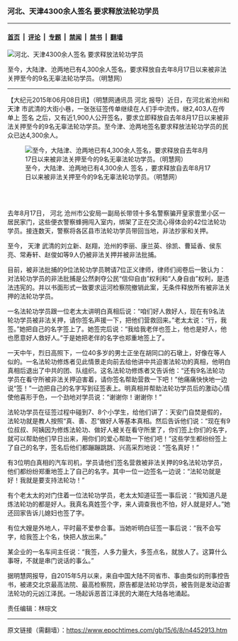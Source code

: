 ### 河北、天津4300余人签名 要求释放法轮功学员

---

#### [首页](../../../..?n4452913) &nbsp;|&nbsp; [评论](../../../../../epoch-comment?n4452913) &nbsp;|&nbsp; [专题](../../../../../epoch-special?n4452913) &nbsp;|&nbsp; [禁闻](../../../../../epoch-news?n4452913) &nbsp;|&nbsp; [禁书](../../../../../books?n4452913) &nbsp;|&nbsp; [翻墙](https://github.com/gfw-breaker/nogfw/blob/master/README.md?n4452913)


<div><img alt="河北、天津4300余人签名 要求释放法轮功学员" class="attachment-djy_600_400 size-djy_600_400 wp-post-image" src="https://i.epochtimes.com/assets/uploads/2015/06/1506080421251459-600x400.jpg"/>
<div class="caption">
 <p>
  至今，大陆津、沧两地已有4,300余人签名，要求释放自去年8月17日以来被非法关押至今的9名无辜法轮功学员。（明慧网）
 </p>
</div></div><hr/><div class="post_content" id="artbody" itemprop="articleBody">
 <!-- article content begin -->
 <p>
  【大纪元2015年06月08日讯】（明慧网通讯员
  <ok href="https://www.epochtimes.com/gb/tag/%E6%B2%B3%E5%8C%97.html">
   河北
  </ok>
  报导）近日，在河北省沧州和
  <ok href="https://www.epochtimes.com/gb/tag/%E5%A4%A9%E6%B4%A5.html">
   天津
  </ok>
  市武清的大街小巷，一张张征签传单继续在人们手中流传。继2,403人在传单上
  <ok href="https://www.epochtimes.com/gb/tag/%E7%AD%BE%E5%90%8D.html">
   签名
  </ok>
  之后，又有近1,900人公开签名，要求立即释放自去年8月17日以来被非法关押至今的9名无辜法轮功学员。至今津、沧两地签名要求释放法轮功学员的民众已达4,300余人。
 </p>
 <figure aria-describedby="caption-attachment-5874541" class="wp-caption aligncenter" id="attachment_5874541" style="width: 424px">
  <ok href=" https://i.epochtimes.com/assets/uploads/2015/06/1506080421131459.jpg" rel="noreferrer noopener" target="_blank">
   <img alt="至今，大陆津、沧两地已有4,300余人签名，要求释放自去年8月17日以来被非法关押至今的9名无辜法轮功学员。（明慧网）" class="size-large wp-image-5874541" src="https://i.epochtimes.com/assets/uploads/2015/06/1506080421131459.jpg" title="至今，大陆津、沧两地已有4,300余人签名，要求释放自去年8月17日以来被非法关押至今的9名无辜法轮功学员。（明慧网）"/>
  </ok>
  <br/><figcaption class="wp-caption-text" id="caption-attachment-5874541">
   至今，大陆津、沧两地已有4,300余人
   <ok href="https://www.epochtimes.com/gb/tag/%E7%AD%BE%E5%90%8D.html">
    签名
   </ok>
   ，要求释放自去年8月17日以来被非法关押至今的9名无辜法轮功学员。（明慧网）
  </figcaption><br/>
 </figure><br/>
 <p>
  去年8月17日，
  <ok href="https://www.epochtimes.com/gb/tag/%E6%B2%B3%E5%8C%97.html">
   河北
  </ok>
  沧州市公安局一副局长带领十多名警察骗开皇家壹里小区一居民家门，这些便衣警察蜂拥闯入室内，绑架了正在交流心得体会的42位法轮功学员。接连数天，警察将各区县市法轮功学员带回当地，非法抄家和关押。
 </p>
 <p>
  至今，
  <ok href="https://www.epochtimes.com/gb/tag/%E5%A4%A9%E6%B4%A5.html">
   天津
  </ok>
  武清的刘立新、赵翔，沧州的李丽、康兰英、徐凯、曹延香、侯东亮、常寿轩、赵俊如等9人仍被非法关押并被非法批捕。
 </p>
 <p>
  目前，被非法批捕的9位法轮功学员聘请7位正义律师，律师们阅卷后一致认为：对法轮功学员的非法批捕是公然剥夺公民“信仰自由”权利和“人身自由”权利，是违法违宪的。并以书面形式一致要求运河检察院撤销此案，无条件释放所有被非法关押的法轮功学员。
 </p>
 <p>
  一名法轮功学员跟一位老太太讲明白真相后说：“咱们好人救好人，现在有9名法轮功学员被非法关押，请你签名声援一下，把他们营救回来。”老太太说：“行，我签。”她把自己的名字签上了。她签完后说：“我给我老伴也签上，他也是好人，他也愿意好人救好人。”于是她把老伴的名字也郑重地签上了。
 </p>
 <p>
  一天中午，烈日高照下，一位40多岁的男士正坐在胡同口的石墩上，好像在等人似的。一名法轮功修炼者见此情景走向前去给他讲中共迫害法轮功的真相，他明白真相后退出了中共的团、队组织。这名法轮功修炼者又告诉他：“还有9名法轮功学员在看守所被非法关押迫害着，请你签名帮助营救一下吧！”他痛痛快快地一边说“签！”一边把自己的名字写到征签表上。明真相并帮助法轮功学员后的激动心情使他喜形于色，一个劲地对学员说：“谢谢你！谢谢你！”
 </p>
 <p>
  法轮功学员在征签过程中碰到7、8个小学生，给他们讲了：天安门自焚是假的，法轮功就是教人按照“真、善、忍”做好人等基本真相。然后告诉他们说：“现在有9位叔叔、阿姨因为修炼法轮功、做好人被关在看守所里了，你们签上你们的名字，就可以帮助他们早日出来，用你们的爱心帮助一下他们吧！”这些学生都纷纷签上了自己的名字，签名后他们都蹦蹦跳跳、兴高采烈地说：“签名真好！”
 </p>
 <p>
  有3位明白真相的汽车司机，学员请他们签名营救被非法关押的9名法轮功学员，他们都纷纷郑重地签上了自己的名字。其中一位一边签名一边说：“法轮功就是好！我就是要支持法轮功！”
 </p>
 <p>
  有个老太太的对门住着一位法轮功学员，老太太知道征签一事后说：“我知道凡是炼法轮功的都是好人。我真名真姓签个字，来人调查我也不怕，好人就是好人。”她还回家告诉儿媳妇也签了字。
 </p>
 <p>
  有位大嫂是外地人，平时最不爱参合事。当她听明白征签一事后说：“我不会写字，给我签上个名，快把人放出来。”
 </p>
 <p>
  某企业的一名车间主任说：“我签，人多力量大，多签点名，就放人了。这算什么事呀，不就是串门说话的事么。”
 </p>
 <p>
  据明慧网报导，自2015年5月以来，来自中国大陆不同省市、事由类似的刑事控告书，被递交北京最高法院、最高检察院，原告都是法轮功学员，被告则是发动迫害法轮功的元凶江泽民。一场起诉恶首江泽民的大潮在大陆各地涌起。
 </p>
 <p>
  责任编辑：林琮文
 </p>
 <p>
 </p>
 <!-- article content end -->
 <div id="below_article_ad">
 </div>
</div>


---

原文链接（需翻墙）：https://www.epochtimes.com/gb/15/6/8/n4452913.htm